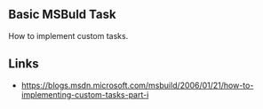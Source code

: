 ## Basic MSBuld Task

How to implement custom tasks.

## Links

- https://blogs.msdn.microsoft.com/msbuild/2006/01/21/how-to-implementing-custom-tasks-part-i